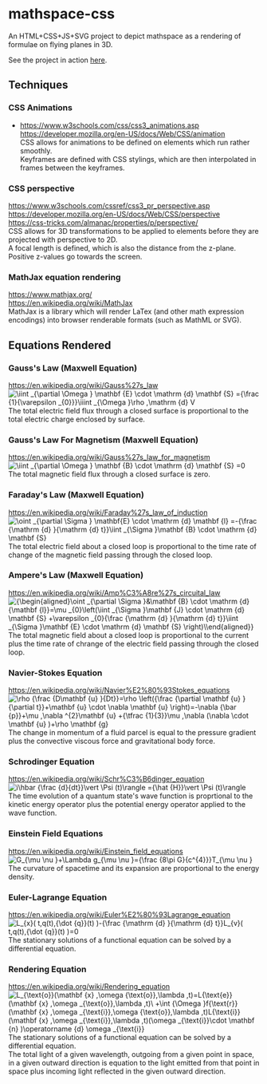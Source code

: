 # mathspace-css
An HTML+CSS+JS+SVG project to depict mathspace as a rendering of formulae on flying planes in 3D.  

See the project in action [here](https://jcarr.ca/mathspace-css).  

## Techniques

### CSS Animations
- https://www.w3schools.com/css/css3_animations.asp  
https://developer.mozilla.org/en-US/docs/Web/CSS/animation  
CSS allows for animations to be defined on elements which run rather smoothly.  
Keyframes are defined with CSS stylings, which are then interpolated in frames between the keyframes.  

### CSS perspective
https://www.w3schools.com/cssref/css3_pr_perspective.asp  
https://developer.mozilla.org/en-US/docs/Web/CSS/perspective  
https://css-tricks.com/almanac/properties/p/perspective/  
CSS allows for 3D transformations to be applied to elements before they are projected with perspective to 2D.  
A focal length is defined, which is also the distance from the z-plane. Positive z-values go towards the screen.  

### MathJax equation rendering
https://www.mathjax.org/  
https://en.wikipedia.org/wiki/MathJax  
MathJax is a library which will render LaTex (and other math expression encodings) into browser renderable formats (such as MathML or SVG).  

## Equations Rendered

### Gauss's Law (Maxwell Equation)
https://en.wikipedia.org/wiki/Gauss%27s_law  
![\iint _{\partial \Omega } \mathbf {E} \cdot \mathrm {d} \mathbf {S} ={\frac {1}{\varepsilon _{0}}}\iiint _{\Omega }\rho \,\mathrm {d} V](https://render.githubusercontent.com/render/math?math=%5Ciint%20_%7B%5Cpartial%20%5COmega%20%7D%20%5Cmathbf%20%7BE%7D%20%5Ccdot%20%5Cmathrm%20%7Bd%7D%20%5Cmathbf%20%7BS%7D%20%3D%7B%5Cfrac%20%7B1%7D%7B%5Cvarepsilon%20_%7B0%7D%7D%7D%5Ciiint%20_%7B%5COmega%20%7D%5Crho%20%5C%2C%5Cmathrm%20%7Bd%7D%20V)  
The total electric field flux through a closed surface is proportional to the total electric charge enclosed by surface.  

### Gauss's Law For Magnetism (Maxwell Equation)
https://en.wikipedia.org/wiki/Gauss%27s_law_for_magnetism  
![\iint _{\partial \Omega } \mathbf {B} \cdot \mathrm {d} \mathbf {S} =0](https://render.githubusercontent.com/render/math?math=%5Ciint%20_%7B%5Cpartial%20%5COmega%20%7D%20%5Cmathbf%20%7BB%7D%20%5Ccdot%20%5Cmathrm%20%7Bd%7D%20%5Cmathbf%20%7BS%7D%20%3D0)  
The total magnetic field flux through a closed surface is zero.  

### Faraday's Law (Maxwell Equation)
https://en.wikipedia.org/wiki/Faraday%27s_law_of_induction  
![\oint _{\partial \Sigma } \mathbf{E} \cdot \mathrm {d} \mathbf {l} =-{\frac {\mathrm {d} }{\mathrm {d} t}}\iint _{\Sigma }\mathbf {B} \cdot \mathrm {d} \mathbf {S}](https://render.githubusercontent.com/render/math?math=%5Coint%20_%7B%5Cpartial%20%5CSigma%20%7D%20%5Cmathbf%7BE%7D%20%5Ccdot%20%5Cmathrm%20%7Bd%7D%20%5Cmathbf%20%7Bl%7D%20%3D-%7B%5Cfrac%20%7B%5Cmathrm%20%7Bd%7D%20%7D%7B%5Cmathrm%20%7Bd%7D%20t%7D%7D%5Ciint%20_%7B%5CSigma%20%7D%5Cmathbf%20%7BB%7D%20%5Ccdot%20%5Cmathrm%20%7Bd%7D%20%5Cmathbf%20%7BS%7D)  
The total electric field about a closed loop is proportional to the time rate of change of the magnetic field passing through the closed loop.  

### Ampere's Law (Maxwell Equation)
https://en.wikipedia.org/wiki/Amp%C3%A8re%27s_circuital_law  
![{\begin{aligned}\oint _{\partial \Sigma }&\mathbf {B} \cdot \mathrm {d} {\mathbf {l}}=\mu _{0}\left(\iint _{\Sigma }\mathbf {J} \cdot \mathrm {d} \mathbf {S} +\varepsilon _{0}{\frac {\mathrm {d} }{\mathrm {d} t}}\iint _{\Sigma }\mathbf {E} \cdot \mathrm {d} \mathbf {S} \right)\\\end{aligned}}](https://render.githubusercontent.com/render/math?math=%7B%5Cbegin%7Baligned%7D%5Coint%20_%7B%5Cpartial%20%5CSigma%20%7D%26%5Cmathbf%20%7BB%7D%20%5Ccdot%20%5Cmathrm%20%7Bd%7D%20%7B%5Cmathbf%20%7Bl%7D%7D%3D%5Cmu%20_%7B0%7D%5Cleft(%5Ciint%20_%7B%5CSigma%20%7D%5Cmathbf%20%7BJ%7D%20%5Ccdot%20%5Cmathrm%20%7Bd%7D%20%5Cmathbf%20%7BS%7D%20%2B%5Cvarepsilon%20_%7B0%7D%7B%5Cfrac%20%7B%5Cmathrm%20%7Bd%7D%20%7D%7B%5Cmathrm%20%7Bd%7D%20t%7D%7D%5Ciint%20_%7B%5CSigma%20%7D%5Cmathbf%20%7BE%7D%20%5Ccdot%20%5Cmathrm%20%7Bd%7D%20%5Cmathbf%20%7BS%7D%20%5Cright)%5C%5C%5Cend%7Baligned%7D%7D)  
The total magnetic field about a closed loop is proportional to the current plus the time rate of chrange of the electric field passing through the closed loop.  

### Navier-Stokes Equation
https://en.wikipedia.org/wiki/Navier%E2%80%93Stokes_equations  
![\rho {\frac {D\mathbf {u} }{Dt}}=\rho \left({\frac {\partial \mathbf {u} }{\partial t}}+\mathbf {u} \cdot \nabla \mathbf {u} \right)=-\nabla {\bar {p}}+\mu \,\nabla ^{2}\mathbf {u} +{\tfrac {1}{3}}\mu \,\nabla (\nabla \cdot \mathbf {u} )+\rho \mathbf {g}](https://render.githubusercontent.com/render/math?math=%5Crho%20%7B%5Cfrac%20%7BD%5Cmathbf%20%7Bu%7D%20%7D%7BDt%7D%7D%3D%5Crho%20%5Cleft(%7B%5Cfrac%20%7B%5Cpartial%20%5Cmathbf%20%7Bu%7D%20%7D%7B%5Cpartial%20t%7D%7D%2B%5Cmathbf%20%7Bu%7D%20%5Ccdot%20%5Cnabla%20%5Cmathbf%20%7Bu%7D%20%5Cright)%3D-%5Cnabla%20%7B%5Cbar%20%7Bp%7D%7D%2B%5Cmu%20%5C%2C%5Cnabla%20%5E%7B2%7D%5Cmathbf%20%7Bu%7D%20%2B%7B%5Ctfrac%20%7B1%7D%7B3%7D%7D%5Cmu%20%5C%2C%5Cnabla%20(%5Cnabla%20%5Ccdot%20%5Cmathbf%20%7Bu%7D%20)%2B%5Crho%20%5Cmathbf%20%7Bg%7D)  
The change in momentum of a fluid parcel is equal to the pressure gradient plus the convective viscous force and gravitational body force.  

### Schrodinger Equation
https://en.wikipedia.org/wiki/Schr%C3%B6dinger_equation  
![i\hbar {\frac {d}{dt}}\vert \Psi (t)\rangle ={\hat {H}}\vert \Psi (t)\rangle](https://render.githubusercontent.com/render/math?math=i%5Chbar%20%7B%5Cfrac%20%7Bd%7D%7Bdt%7D%7D%5Cvert%20%5CPsi%20(t)%5Crangle%20%3D%7B%5Chat%20%7BH%7D%7D%5Cvert%20%5CPsi%20(t)%5Crangle)  
The time evolution of a quantum state's wave function is proprtional to the kinetic energy operator plus the potential energy operator applied to the wave function.  

### Einstein Field Equations
https://en.wikipedia.org/wiki/Einstein_field_equations  
![G_{\mu \nu }+\Lambda g_{\mu \nu }={\frac {8\pi G}{c^{4}}}T_{\mu \nu }](https://render.githubusercontent.com/render/math?math=G_%7B%5Cmu%20%5Cnu%20%7D%2B%5CLambda%20g_%7B%5Cmu%20%5Cnu%20%7D%3D%7B%5Cfrac%20%7B8%5Cpi%20G%7D%7Bc%5E%7B4%7D%7D%7DT_%7B%5Cmu%20%5Cnu%20%7D)  
The curvature of spacetime and its expansion are proportional to the energy density.  

### Euler-Lagrange Equation
https://en.wikipedia.org/wiki/Euler%E2%80%93Lagrange_equation  
![L_{x}( t,q(t),{\dot {q}}(t) )-{\frac {\mathrm {d} }{\mathrm {d} t}}L_{v}( t,q(t),{\dot {q}}(t) )=0](https://render.githubusercontent.com/render/math?math=L_%7Bx%7D%28t%2Cq%28t%29%2C%7B%5Cdot%20%7Bq%7D%7D%28t%29%29-%7B%5Cfrac%20%7B%5Cmathrm%20%7Bd%7D%20%7D%7B%5Cmathrm%20%7Bd%7D%20t%7D%7DL_%7Bv%7D%28t%2Cq%28t%29%2C%7B%5Cdot%20%7Bq%7D%7D%28t%29%29%3D0)  
The stationary solutions of a functional equation can be solved by a differential equation.  

### Rendering Equation
https://en.wikipedia.org/wiki/Rendering_equation  
![L_{\text{o}}(\mathbf {x} ,\omega _{\text{o}},\lambda ,t)=L_{\text{e}}(\mathbf {x} ,\omega _{\text{o}},\lambda ,t)\ +\int _{\Omega }f_{\text{r}}(\mathbf {x} ,\omega _{\text{i}},\omega _{\text{o}},\lambda ,t)L_{\text{i}}(\mathbf {x} ,\omega _{\text{i}},\lambda ,t)(\omega _{\text{i}}\cdot \mathbf {n} )\operatorname {d} \omega _{\text{i}}](https://render.githubusercontent.com/render/math?math=L_%7B%5Ctext%7Bo%7D%7D(%5Cmathbf%20%7Bx%7D%20%2C%5Comega%20_%7B%5Ctext%7Bo%7D%7D%2C%5Clambda%20%2Ct)%3DL_%7B%5Ctext%7Be%7D%7D(%5Cmathbf%20%7Bx%7D%20%2C%5Comega%20_%7B%5Ctext%7Bo%7D%7D%2C%5Clambda%20%2Ct)%5C%20%2B%5Cint%20_%7B%5COmega%20%7Df_%7B%5Ctext%7Br%7D%7D(%5Cmathbf%20%7Bx%7D%20%2C%5Comega%20_%7B%5Ctext%7Bi%7D%7D%2C%5Comega%20_%7B%5Ctext%7Bo%7D%7D%2C%5Clambda%20%2Ct)L_%7B%5Ctext%7Bi%7D%7D(%5Cmathbf%20%7Bx%7D%20%2C%5Comega%20_%7B%5Ctext%7Bi%7D%7D%2C%5Clambda%20%2Ct)(%5Comega%20_%7B%5Ctext%7Bi%7D%7D%5Ccdot%20%5Cmathbf%20%7Bn%7D%20)%5Coperatorname%20%7Bd%7D%20%5Comega%20_%7B%5Ctext%7Bi%7D%7D)  
The stationary solutions of a functional equation can be solved by a differential equation.  
The total light of a given wavelength, outgoing from a given point in space, in a given outward direction is equation to the light emitted from that point in space plus incoming light reflected in the given outward direction.  

